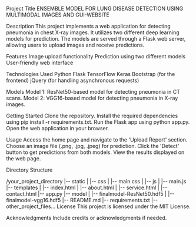Project Title
ENSEMBLE MODEL FOR LUNG DISEASE DETECTION USING MULTIMODAL IMAGES  AND GUI-WEBSITE

Description
This project implements a web application for detecting pneumonia in chest X-ray images. It utilizes two different deep learning models for prediction. The models are served through a Flask web server, allowing users to upload images and receive predictions.

Features
Image upload functionality
Prediction using two different models
User-friendly web interface

Technologies Used
Python
Flask
TensorFlow
Keras
Bootstrap (for the frontend)
jQuery (for handling asynchronous requests)

Models
Model 1: ResNet50-based model for detecting pneumonia in CT scans.
Model 2: VGG16-based model for detecting pneumonia in X-ray images.

Getting Started
Clone the repository.
Install the required dependencies using pip install -r requirements.txt.
Run the Flask app using python app.py.
Open the web application in your browser.

Usage
Access the home page and navigate to the 'Upload Report' section.
Choose an image file (.png, .jpg, .jpeg) for prediction.
Click the 'Detect' button to get predictions from both models.
View the results displayed on the web page.

Directory Structure

/your_project_directory
|-- static
|   |-- css
|       |-- main.css
|   |-- js
|       |-- main.js
|-- templates
|   |-- index.html
|   |-- about.html
|   |-- service.html
|   |-- contact.html
|-- app.py
|-- model
|   |-- finalmodel-ResNet50.hdf5
|   |-- finalmodel-vgg16.hdf5
|-- README.md
|-- requirements.txt
|-- other_project_files...
License
This project is licensed under the MIT License.

Acknowledgments
Include credits or acknowledgments if needed.
